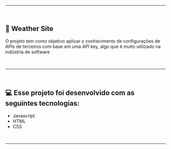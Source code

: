 <br><hr><br> 

## 🌄 Weather Site

<p> O projeto tem como objetivo aplicar o conhecimento de configurações de APIs de terceiros com base em uma API key, algo que é muito utilizado na indústria de software </p>


<br><hr><br> 

## 💻 Esse projeto foi desenvolvido com as seguintes tecnologias:

- Javascript
- HTML 
- CSS

<br><hr><br>


